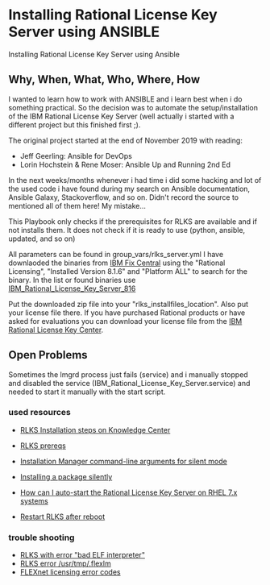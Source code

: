 # Installing Rational License Key Server using ANSIBLE

Installing Rational License Key Server using Ansible

## Why, When, What, Who, Where, How

I wanted to learn how to work with ANSIBLE and i learn best when i do something practical. So the decision was to automate the setup/installation of the IBM Rational License Key Server (well actually i started with a different project but this finished first ;).

The original project started at the end of November 2019 with reading:

- Jeff Geerling: Ansible for DevOps
- Lorin Hochstein & Rene Moser: Ansible Up and Running 2nd Ed

In the next weeks/months whenever i had time i did some hacking and lot of the used code i have found during my search on Ansible documentation, Ansible Galaxy, Stackoverflow, and so on. Didn't record the source to mentioned all of them here! My mistake...

This Playbook only checks if the prerequisites for RLKS are available and if not installs them. It does not check if it is ready to use (python, ansible, updated, and so on)

All parameters can be found in group_vars/rlks_server.yml
I have downlaoded the binaries from [IBM Fix Central](https://www.ibm.com/support/fixcentral) using the "Rational Licensing", "Installed Version 8.1.6" and "Platform ALL" to search for the binary. 
In the list or found binaries use [IBM_Rational_License_Key_Server_816](https://www.ibm.com/support/fixcentral/swg/downloadFixes?parent=ibm%7ERational&product=ibm/Rational/Rational+Common+Licensing&release=8.1.6&platform=All&function=fixId&fixids=IBM_Rational_License_Key_Server_816&useReleaseAsTarget=true&includeRequisites=1&includeSupersedes=0&downloadMethod=mget&login=true)

Put the downloaded zip file into your "rlks_installfiles_location". Also put your license file there.
If you have purchased Rational products or have asked for evaluations you can download your license file from the [IBM Rational License Key Center](https://licensing.subscribenet.com/control/ibmr/login).

## Open Problems

Sometimes the lmgrd process just fails (service) and i manually stopped and disabled the service (IBM_Rational_License_Key_Server.service) and needed to start it manually with the start script.

### used resources

* [RLKS Installation steps on Knowledge Center](https://www.ibm.com/support/knowledgecenter/SSSTWP_8.1.6/com.ibm.rational.license.doc/topics/c_node_installing.html)
* [RLKS prereqs](https://www.ibm.com/support/knowledgecenter/SSSTWP_8.1.6/com.ibm.rational.license.doc/topics/t_before_install_lic_server_unix.html)

* [Installation Manager command-line arguments for silent mode](https://www.ibm.com/support/knowledgecenter/SSDV2W_1.8.0/com.ibm.silentinstall12.doc/topics/r_silent_inst_cmd_arg.html)
* [Installing a package silently](https://www.ibm.com/support/knowledgecenter/SSDV2W_1.8.5/com.ibm.silentinstall12.doc/topics/t_silent_response_file_install.html)

* [How can I auto-start the Rational License Key Server on RHEL 7.x systems](https://www.ibm.com/support/pages/how-can-i-auto-start-rational-license-key-server-rhel-7x-systems)
* [Restart RLKS after reboot](https://www.ibm.com/support/knowledgecenter/SSSTWP_8.1.6/com.ibm.rational.license.doc/topics/r_restart_lic_server_unix.html)

### trouble shooting

* [RLKS with error "bad ELF interpreter"](https://www.ibm.com/support/pages/installing-rational-license-key-server-red-hat-enterprise-linux-results-bad-elf-interpreter-error)
* [RLKS error /usr/tmp/.flexlm](https://software.intel.com/en-us/articles/cant-make-directory-usrtmpflexlm)
* [FLEXnet licensing error codes](https://media.3ds.com/support/simulia/public/flexlm108/EndUser/chap13.htm)